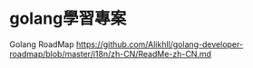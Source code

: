 # golang學習專案

Golang RoadMap https://github.com/Alikhll/golang-developer-roadmap/blob/master/i18n/zh-CN/ReadMe-zh-CN.md
